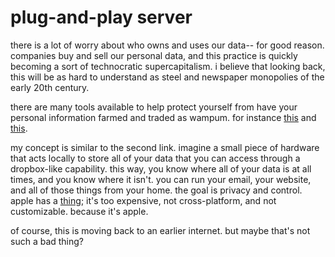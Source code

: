 # plug-and-play server 

there is a lot of worry about who owns and uses our data-- for good reason. companies buy and sell our personal data, and this practice is quickly becoming a sort of technocratic supercapitalism. i believe that looking back, this will be as hard to understand as steel and newspaper monopolies of the early 20th century. 

there are many tools available to help protect yourself from have your personal information farmed and traded as wampum. for instance [this](https://www.privacytools.io/) and [this](http://www.myusbcloud.com/). 

my concept is similar to the second link. imagine a small piece of hardware that acts locally to store all of your data that you can access through a dropbox-like capability. this way, you know where all of your data is at all times, and you know where it isn't. you can run your email, your website, and all of those things from your home. the goal is privacy and control. apple has a [thing](https://www.apple.com/uk/airport-extreme/); it's too expensive, not cross-platform, and not customizable. because it's apple. 

of course, this is moving back to an earlier internet. but maybe that's not such a bad thing? 